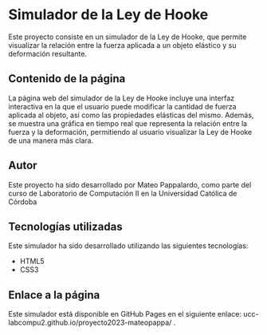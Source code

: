 # Simulador de la Ley de Hooke

Este proyecto consiste en un simulador de la Ley de Hooke, que permite visualizar la relación entre la fuerza aplicada a un objeto elástico y su deformación resultante.

## Contenido de la página

La página web del simulador de la Ley de Hooke incluye una interfaz interactiva en la que el usuario puede modificar la cantidad de fuerza aplicada al objeto, así como las propiedades elásticas del mismo. Además, se muestra una gráfica en tiempo real que representa la relación entre la fuerza y la deformación, permitiendo al usuario visualizar la Ley de Hooke de una manera más clara.

## Autor

Este proyecto ha sido desarrollado por Mateo Pappalardo, como parte del curso de Laboratorio de Computación II en la Universidad Católica de Córdoba

## Tecnologías utilizadas

Este simulador ha sido desarrollado utilizando las siguientes tecnologías:

- HTML5
- CSS3


## Enlace a la página

Este simulador está disponible en GitHub Pages en el siguiente enlace: ucc-labcompu2.github.io/proyecto2023-mateopappa/ .

